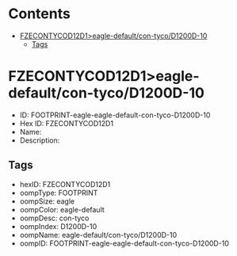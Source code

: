 



Contents
========

* [FZECONTYCOD12D1>eagle-default/con-tyco/D1200D-10](#fzecontycod12d1eagle-defaultcon-tycod1200d-10)
	* [Tags](#tags)

# FZECONTYCOD12D1>eagle-default/con-tyco/D1200D-10

- ID: FOOTPRINT-eagle-eagle-default-con-tyco-D1200D-10
- Hex ID: FZECONTYCOD12D1
- Name: 
- Description: 

## Tags

- hexID: FZECONTYCOD12D1
- oompType: FOOTPRINT
- oompSize: eagle
- oompColor: eagle-default
- oompDesc: con-tyco
- oompIndex: D1200D-10
- oompName: eagle-default/con-tyco/D1200D-10
- oompID: FOOTPRINT-eagle-eagle-default-con-tyco-D1200D-10

